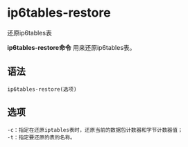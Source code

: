ip6tables-restore
===

还原ip6tables表


**ip6tables-restore命令** 用来还原ip6tables表。

##  语法

```
ip6tables-restore(选项)
```

##  选项

```
-c：指定在还原iptables表时，还原当前的数据包计数器和字节计数器值；
-t：指定要还原的表的名称。
```


